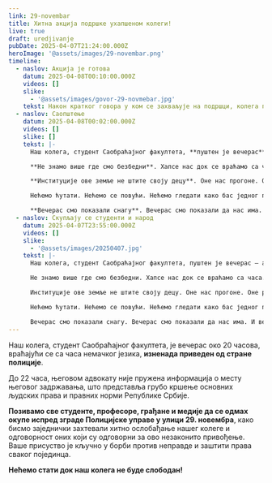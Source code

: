 ```yaml
---
link: 29-novembar
title: Хитна акција подршке ухапшеном колеги!
live: true
draft: uredjivanje
pubDate: 2025-04-07T21:24:00.000Z
heroImage: '@assets/images/29-novembar.png'
timeline:
  - naslov: Акција је готова
    datum: 2025-04-08T00:10:00.000Z
    videos: []
    slike:
      - '@assets/images/govor-29-novmebar.jpg'
    tekst: Након кратког говора у ком се захваљује на подршци, колега проглашава крај акције.
  - naslov: Саопштење
    datum: 2025-04-08T00:02:00.000Z
    videos: []
    slike: []
    tekst: |-
      Наш колега, студент Саобраћајног факултета, **пуштен је вечерас** — али не захваљујући институцијама, већ захваљујући нама. Пуштен је **тек након** што смо се окупили испред зграде Полицијске управе у 29. новембра. Тек када су видели масу, тек када су осетили притисак, одлучили су да га пусте, и то на Новом Београду, иако је, претпостављамо, приведен на Вождовцу. 

      **Не знамо више где смо безбедни**. Хапсе нас док се враћамо са часа. Сутра ће то бити док идемо у продавницу. Прекосутра док чекамо ред код лекара. Није питање „ако“, већ „када“.

      **Институције ове земље не штите своју децу**. Оне нас прогоне. Оне раде против нас. А ми — студенти, грађани, млади људи — немамо где да побегнемо, јер нигде више нисмо сигурни.

      Нећемо ћутати. Нећемо се повући. Нећемо гледати како бас једног по једног хапсе, малтретирају, застрашују, траумирају. 

      **Вечерас смо показали снагу**. Вечерас смо показали да нас има. И вечерас поручујемо: Нећемо стати.
  - naslov: Скупљају се студенти и народ
    datum: 2025-04-07T23:55:00.000Z
    videos: []
    slike:
      - '@assets/images/20250407.jpg'
    tekst: |-
      Наш колега, студент Саобраћајног факултета, пуштен је вечерас — али не захваљујући институцијама, већ захваљујући нама. Пуштен је ТЕК након што смо се окупили испред зграде Полицијске управе у 29. новембра. Тек када су видели масу, тек када су осетили притисак, одлучили су да га пусте, и то на Новом Београду, иако је, претпостављамо, приведен на Вождовцу. 

      Не знамо више где смо безбедни. Хапсе нас док се враћамо са часа. Сутра ће то бити док идемо у продавницу. Прекосутра док чекамо ред код лекара. Није питање „ако“, већ „када“.

      Институције ове земље не штите своју децу. Оне нас прогоне. Оне раде против нас. А ми — студенти, грађани, млади људи — немамо где да побегнемо, јер нигде више нисмо сигурни.

      Нећемо ћутати. Нећемо се повући. Нећемо гледати како бас једног по једног хапсе, малтретирају, застрашују, траумирају. 

      Вечерас смо показали снагу. Вечерас смо показали да нас има. И вечерас поручујемо: Нећемо стати.
---
```

Наш колега, студент Саобраћајног факултета, је вечерас око 20 часова, враћајући се са часа немачког језика, **изненада приведен од стране полиције**.

До 22 часа, његовом адвокату није пружена информација о месту његовог задржавања, што представља грубо кршење основних људских права и правних норми Републике Србије.

**Позивамо све студенте, професоре, грађане и медије да се одмах окупе испред зграде Полицијске управе у улици 29. новембра**, како бисмо заједнички захтевали хитно ослобађање нашег колеге и одговорност оних који су одговорни за ово незаконито привођење. Ваше присуство је кључно у борби против неправде и заштити права сваког појединца.

**Нећемо стати док наш колега не буде слободан!**
